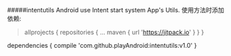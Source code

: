 #####intentutils
Android use Intent start system App's Utils.
使用方法时添加依赖:

> allprojects {
		repositories {
			...
			maven { url 'https://jitpack.io' }
		}
	}
  
  dependencies {
	        compile 'com.github.playAndroid:intentutils:v1.0'
	}
